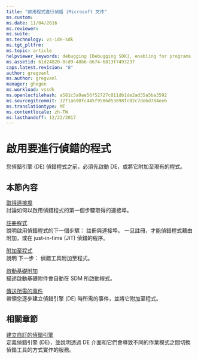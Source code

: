 ```yaml
---
title: "啟用程式進行偵錯 |Microsoft 文件"
ms.custom: 
ms.date: 11/04/2016
ms.reviewer: 
ms.suite: 
ms.technology: vs-ide-sdk
ms.tgt_pltfrm: 
ms.topic: article
helpviewer_keywords: debugging [Debugging SDK], enabling for programs
ms.assetid: 61d24820-0cd9-48b6-8674-6813f7493237
caps.latest.revision: "8"
author: gregvanl
ms.author: gregvanl
manager: ghogen
ms.workload: vssdk
ms.openlocfilehash: a581c5a9ae56f52727c011db1de2ad35a5ba3592
ms.sourcegitcommit: 32f1a690fc445f9586d53698fc82c7debd784eeb
ms.translationtype: MT
ms.contentlocale: zh-TW
ms.lasthandoff: 12/22/2017
---
```

# <a name="enabling-a-program-to-be-debugged"></a>啟用要進行偵錯的程式
您偵錯引擎 (DE) 偵錯程式之前，必須先啟動 DE，或將它附加至現有的程式。  
  
## <a name="in-this-section"></a>本節內容  
 [取得連接埠](../../extensibility/debugger/getting-a-port.md)  
 討論如何以啟用偵錯程式的第一個步驟取得的連接埠。  
  
 [註冊程式](../../extensibility/debugger/registering-the-program.md)  
 說明啟用偵錯程式的下一個步驟： 註冊與連接埠。 一旦註冊，才能偵錯程式藉由附加，或在 just-in-time (JIT) 偵錯的程序。  
  
 [附加至程式](../../extensibility/debugger/attaching-to-the-program.md)  
 說明 下一步： 偵錯工具附加至程式。  
  
 [啟動基礎附加](../../extensibility/debugger/launch-based-attachment.md)  
 描述啟動基礎附件會自動在 SDM 所啟動程式。  
  
 [傳送所需的事件](../../extensibility/debugger/sending-the-required-events.md)  
 帶領您逐步建立偵錯引擎 (DE) 時所需的事件，並將它附加至程式。  
  
## <a name="related-sections"></a>相關章節  
 [建立自訂的偵錯引擎](../../extensibility/debugger/creating-a-custom-debug-engine.md)  
 定義偵錯引擎 (DE)，並說明透過 DE 介面和它們會導致不同的作業模式之間切換偵錯工具的方式實作的服務。